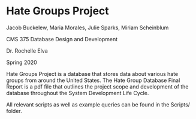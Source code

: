 # Hate Groups Project

Jacob Buckelew, Maria Morales, Julie Sparks, Miriam Scheinblum

CMS 375 Database Design and Development

Dr. Rochelle Elva

Spring 2020



Hate Groups Project is a database that stores data about various hate groups from around the United States. The Hate Group Database Final Report is a pdf file that outlines the project scope and development of the database throughout the System Development Life Cycle. 

All relevant scripts as well as example queries can be found in the Scripts/ folder.


